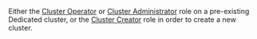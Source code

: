 Either the [Cluster Operator](authorization.html#cluster-operator) or [Cluster Administrator](authorization.html#cluster-administrator) role on a pre-existing Dedicated cluster, or the [Cluster Creator](authorization.html#cluster-creator) role in order to create a new cluster.
